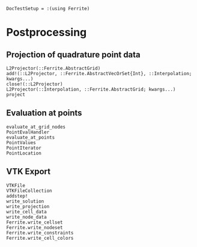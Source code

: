 ```@meta
DocTestSetup = :(using Ferrite)
```
# Postprocessing

## Projection of quadrature point data
```@docs
L2Projector(::Ferrite.AbstractGrid)
add!(::L2Projector, ::Ferrite.AbstractVecOrSet{Int}, ::Interpolation; kwargs...)
close!(::L2Projector)
L2Projector(::Interpolation, ::Ferrite.AbstractGrid; kwargs...)
project
```

## Evaluation at points
```@docs
evaluate_at_grid_nodes
PointEvalHandler
evaluate_at_points
PointValues
PointIterator
PointLocation
```

## VTK Export
```@docs
VTKFile
VTKFileCollection
addstep!
write_solution
write_projection
write_cell_data
write_node_data
Ferrite.write_cellset
Ferrite.write_nodeset
Ferrite.write_constraints
Ferrite.write_cell_colors
```

